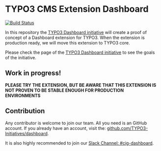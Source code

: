 # TYPO3 CMS Extension Dashboard
[![Build Status](https://travis-ci.org/TYPO3-Initiatives/dashboard.svg?branch=master)](https://travis-ci.org/TYPO3-Initiatives/dashboard)

In this repository the [TYPO3 Dashboard initiative](https://typo3.org/community/teams/typo3-development/initiatives/typo3-dashboard-initiative/) will create a proof of concept of a Dashboard extension for TYPO3. When the extension is production ready, we will move this extension to TYPO3 core.

Please check the page of the [TYPO3 Dashboard initiative](https://typo3.org/community/teams/typo3-development/initiatives/typo3-dashboard-initiative/) to see the goals of the initiative.


## Work in progress!

**PLEASE TRY THE EXTENSION, BUT BE AWARE THAT THIS EXTENSION IS NOT PROVEN TO BE STABLE ENOUGH FOR PRODUCTION ENVIRONMENTS**

## Contribution

Any contributor is welcome to join our team. All you need is an GitHub account.
If you already have an account, visit the: [github.com/TYPO3-Initiatives/dashboard](https://github.com/TYPO3-Initiatives/dashboard).

It is also highly recommended to join our [Slack Channel: #cig-dashboard](https://typo3.slack.com/archives/cig-dashboard).
